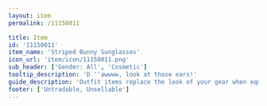```yaml
---
layout: item
permalink: /11150011

title: Item
id: '11150011'
item_name: 'Striped Bunny Sunglasses'
icon_url: 'item/icon/11150011.png'
sub_header: ['Gender: All', 'Cosmetic']
tooltip_description: 'D ''awwww, look at those ears!'
guide_description: 'Outfit items replace the look of your gear when equipped.'
footer: ['Untradable, Unsellable']
---
```

